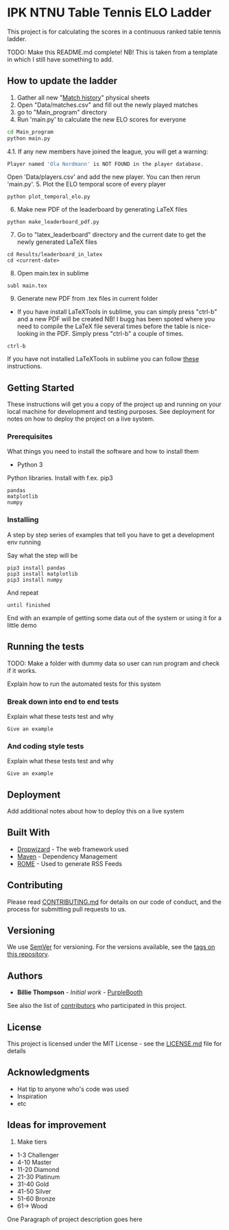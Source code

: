 # IPK NTNU Table Tennis ELO Ladder
This project is for calculating the scores in a continuous ranked table tennis ladder. 

TODO: Make this README.md complete!
NB! This is taken from a template in which I still have something to add.

## How to update the ladder
1. Gather all new "[Match history](https://github.com/Haraldlons/IPK-NTNU-Table-Tennis-ELO-Ladder/tree/master/Documents)" physical sheets
2. Open "Data/matches.csv" and fill out the newly played matches
3. go to "Main_program" directory
4. Run 'main.py' to calculate the new ELO scores for everyone
```bash
cd Main_program
python main.py
```
4.1. If any new members have joined the league, you will get a warning:

```bash
Player named 'Ola Nordmann' is NOT FOUND in the player database.
```

Open 'Data/players.csv' and add the new player. You can then rerun 'main.py'.
5. Plot the ELO temporal score of every player
```
python plot_temporal_elo.py
```
6. Make new PDF of the leaderboard by generating LaTeX files
```
python make_leaderboard_pdf.py
```
7. Go to "latex_leaderboard" directory and the current date to get the newly generated LaTeX files
```
cd Results/leaderboard_in_latex
cd <current-date>
```
8. Open main.tex in sublime
```
subl main.tex
```
9. Generate new PDF from .tex files in current folder
- If you have install LaTeXTools in sublime, you can simply press "ctrl-b" and a new PDF will be created
NB! I bugg has been spoted where you need to compile the LaTeX file several times before the table is nice-looking in the PDF. 
Simply press "ctrl-b" a couple of times.
```
ctrl-b
```
If you have not installed LaTeXTools in sublime you can follow [these](https://github.com/Haraldlons/linux-tricks/blob/master/installs/install_latexmk_and_common_packages.sh) instructions.


## Getting Started

These instructions will get you a copy of the project up and running on your local machine for development and testing purposes. See deployment for notes on how to deploy the project on a live system.


### Prerequisites

What things you need to install the software and how to install them
- Python 3

Python libraries. Install with f.ex. pip3
```
pandas
matplotlib
numpy
```

### Installing

A step by step series of examples that tell you have to get a development env running

Say what the step will be

```
pip3 install pandas
pip3 install matplotlib
pip3 install numpy
```

And repeat

```
until finished
```

End with an example of getting some data out of the system or using it for a little demo

## Running the tests
TODO: Make a folder with dummy data so user can run program and check if it works.

Explain how to run the automated tests for this system

### Break down into end to end tests

Explain what these tests test and why

```
Give an example
```

### And coding style tests

Explain what these tests test and why

```
Give an example
```

## Deployment

Add additional notes about how to deploy this on a live system

## Built With

* [Dropwizard](http://www.dropwizard.io/1.0.2/docs/) - The web framework used
* [Maven](https://maven.apache.org/) - Dependency Management
* [ROME](https://rometools.github.io/rome/) - Used to generate RSS Feeds

## Contributing

Please read [CONTRIBUTING.md](https://gist.github.com/PurpleBooth/b24679402957c63ec426) for details on our code of conduct, and the process for submitting pull requests to us.

## Versioning

We use [SemVer](http://semver.org/) for versioning. For the versions available, see the [tags on this repository](https://github.com/your/project/tags).

## Authors

* **Billie Thompson** - *Initial work* - [PurpleBooth](https://github.com/PurpleBooth)

See also the list of [contributors](https://github.com/your/project/contributors) who participated in this project.

## License

This project is licensed under the MIT License - see the [LICENSE.md](LICENSE.md) file for details

## Acknowledgments

* Hat tip to anyone who's code was used
* Inspiration
* etc

## Ideas for improvement
1. Make tiers
- 1-3	Challenger
- 4-10  Master
- 11-20 Diamond
- 21-30 Platinum
- 31-40 Gold
- 41-50 Silver
- 51-60 Bronze
- 61-> Wood

One Paragraph of project description goes here
